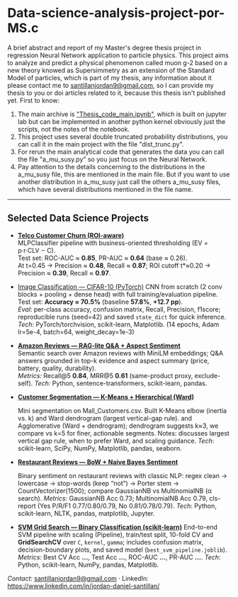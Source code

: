 # Data-science-analysis-project-por-MS.c
A brief abstract and report of my Master's degree thesis project in regression Neural Network application to particle physics.
This project aims to analyze and predict a physical phenomenon called muon g-2 based on a new theory knowed as Supersimmetry as an extension of the Standard Model of particles, which is part of my thesis, any information about it please contact me to santillanjordan9@gmail.com, so I can provide my thesis to you or doi articles related to it, because this thesis isn't published yet.
First to know:
1. The main archive is ["Thesis_code_main.ipynb"](./thesis_code_rep_j), which is built on jupyter lab but can be implemented in another python kernel obviously just the scripts, not the notes of the notebook.
2. This project uses several double truncated  probability distributions, you can call it in the main project with the file "dist_trunc.py".
3. For rerun the main analytical code that generates the data you can call the file "a_mu_susy.py" so you just focus on the Neural Network.
4. Pay attention to the details concerning to the distributions in the a_mu_susy file, this are mentioned in the main file. But if you want to use another distribution in a_mu_susy just call the others a_mu_susy files, which have several distributions mentioned in the file name.

---

## Selected Data Science Projects

- **[Telco Customer Churn (ROI-aware)](./Jobs%20projects/Project1/)**  
  MLPClassifier pipeline with business-oriented thresholding (EV = p·r·CLV − C).  
  Test set: ROC-AUC ≈ **0.85**, PR-AUC ≈ **0.64** (base ≈ 0.26).  
  At t=0.45 → Precision ≈ **0.48**, Recall ≈ **0.87**; ROI cutoff t*≈0.20 → Precision ≈ **0.39**, Recall ≈ **0.97**.

- [Image Classification — CIFAR-10 (PyTorch)](./Jobs%20projects/CNN%20with%20pytorch/)
  CNN from scratch (2 conv blocks + pooling + dense head) with full training/evaluation pipeline.
  Test set: **Accuracy ≈ 70.5%** (baseline **57.8%**, **+12.7 pp**).  
  *Eval*: per-class accuracy, confusion matrix, Recall, Precision, f1score; reproducible runs (seed=42) and saved `state_dict` for quick inference.
  *Tech*: PyTorch/torchvision, scikit-learn, Matplotlib.  (14 epochs, Adam lr=5e-4, batch=64, weight_decay=1e-3)

- **[Amazon Reviews — RAG-lite Q&A + Aspect Sentiment](https://github.com/Jsan2178/Data-science-analysis-project-por-MS.c/tree/master/Jobs%20projects/project%203%20git)**  
  Semantic search over Amazon reviews with MiniLM embeddings; Q&A answers grounded in top-k evidence and aspect summary (price, battery, quality, durability).  
  *Metrics:* Recall@5 **0.84**, MRR@5 **0.61** (same-product proxy, exclude-self).
  *Tech:* Python, sentence-transformers, scikit-learn, pandas.

- **[Customer Segmentation — K-Means + Hierarchical (Ward)](./Jobs%20projects/Clustering(K-means-hierarchical)/)**

  Mini segmentation on Mall_Customers.csv. Built K-Means elbow (inertia vs. k) and Ward dendrogram (largest vertical-gap rule). and Agglomerative (Ward + dendrogram); dendrogram suggests k≈3, we compare vs k=5
  for finer, actionable segments.
  Notes: discusses largest vertical gap rule, when to prefer Ward, and scaling guidance.
  *Tech*: scikit-learn, SciPy, NumPy, Matplotlib, pandas, seaborn.

- **[Restaurant Reviews — BoW + Naive Bayes Sentiment](./Jobs%20projects/NLP%20project/)**

  Binary sentiment on restaurant reviews with classic NLP: regex clean → lowercase → stop-words (keep “not”) → Porter stem → CountVectorizer(1500); compare GaussianNB vs MultinomialNB (α search).
  *Metrics*: GaussianNB Acc 0.73; MultinomialNB Acc 0.79, cls-report (Yes P/R/F1 0.77/0.80/0.79, No 0.81/0.78/0.79).
  *Tech*: Python, scikit-learn, NLTK, pandas, matplotlib, Jupyter.

- **[SVM Grid Search — Binary Classification (scikit-learn)](./Jobs%20projects/GridSearch/)**
  End-to-end SVM pipeline with scaling (Pipeline), train/test split, 10-fold CV and **GridSearchCV** over `C`, `kernel`, `gamma`; includes confusion matrix, decision-boundary plots, and saved model (`best_svm_pipeline.joblib`).
  *Metrics:* Best CV Acc **…**, Test Acc **…**, ROC-AUC **…**, PR-AUC **…**.
  *Tech:* Python, scikit-learn, NumPy, pandas, Matplotlib.

*Contact:* santillanjordan9@gmail.com · LinkedIn: https://www.linkedin.com/in/jordan-daniel-santillan/
